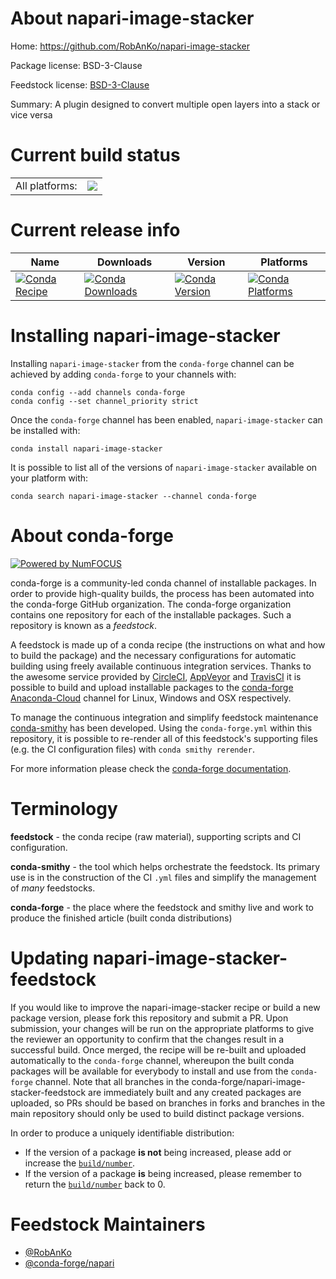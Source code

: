 About napari-image-stacker
==========================

Home: https://github.com/RobAnKo/napari-image-stacker

Package license: BSD-3-Clause

Feedstock license: [BSD-3-Clause](https://github.com/conda-forge/napari-image-stacker-feedstock/blob/master/LICENSE.txt)

Summary: A plugin designed to convert multiple open layers into a stack or vice versa

Current build status
====================


<table><tr><td>All platforms:</td>
    <td>
      <a href="https://dev.azure.com/conda-forge/feedstock-builds/_build/latest?definitionId=15273&branchName=master">
        <img src="https://dev.azure.com/conda-forge/feedstock-builds/_apis/build/status/napari-image-stacker-feedstock?branchName=master">
      </a>
    </td>
  </tr>
</table>

Current release info
====================

| Name | Downloads | Version | Platforms |
| --- | --- | --- | --- |
| [![Conda Recipe](https://img.shields.io/badge/recipe-napari--image--stacker-green.svg)](https://anaconda.org/conda-forge/napari-image-stacker) | [![Conda Downloads](https://img.shields.io/conda/dn/conda-forge/napari-image-stacker.svg)](https://anaconda.org/conda-forge/napari-image-stacker) | [![Conda Version](https://img.shields.io/conda/vn/conda-forge/napari-image-stacker.svg)](https://anaconda.org/conda-forge/napari-image-stacker) | [![Conda Platforms](https://img.shields.io/conda/pn/conda-forge/napari-image-stacker.svg)](https://anaconda.org/conda-forge/napari-image-stacker) |

Installing napari-image-stacker
===============================

Installing `napari-image-stacker` from the `conda-forge` channel can be achieved by adding `conda-forge` to your channels with:

```
conda config --add channels conda-forge
conda config --set channel_priority strict
```

Once the `conda-forge` channel has been enabled, `napari-image-stacker` can be installed with:

```
conda install napari-image-stacker
```

It is possible to list all of the versions of `napari-image-stacker` available on your platform with:

```
conda search napari-image-stacker --channel conda-forge
```


About conda-forge
=================

[![Powered by
NumFOCUS](https://img.shields.io/badge/powered%20by-NumFOCUS-orange.svg?style=flat&colorA=E1523D&colorB=007D8A)](https://numfocus.org)

conda-forge is a community-led conda channel of installable packages.
In order to provide high-quality builds, the process has been automated into the
conda-forge GitHub organization. The conda-forge organization contains one repository
for each of the installable packages. Such a repository is known as a *feedstock*.

A feedstock is made up of a conda recipe (the instructions on what and how to build
the package) and the necessary configurations for automatic building using freely
available continuous integration services. Thanks to the awesome service provided by
[CircleCI](https://circleci.com/), [AppVeyor](https://www.appveyor.com/)
and [TravisCI](https://travis-ci.com/) it is possible to build and upload installable
packages to the [conda-forge](https://anaconda.org/conda-forge)
[Anaconda-Cloud](https://anaconda.org/) channel for Linux, Windows and OSX respectively.

To manage the continuous integration and simplify feedstock maintenance
[conda-smithy](https://github.com/conda-forge/conda-smithy) has been developed.
Using the ``conda-forge.yml`` within this repository, it is possible to re-render all of
this feedstock's supporting files (e.g. the CI configuration files) with ``conda smithy rerender``.

For more information please check the [conda-forge documentation](https://conda-forge.org/docs/).

Terminology
===========

**feedstock** - the conda recipe (raw material), supporting scripts and CI configuration.

**conda-smithy** - the tool which helps orchestrate the feedstock.
                   Its primary use is in the construction of the CI ``.yml`` files
                   and simplify the management of *many* feedstocks.

**conda-forge** - the place where the feedstock and smithy live and work to
                  produce the finished article (built conda distributions)


Updating napari-image-stacker-feedstock
=======================================

If you would like to improve the napari-image-stacker recipe or build a new
package version, please fork this repository and submit a PR. Upon submission,
your changes will be run on the appropriate platforms to give the reviewer an
opportunity to confirm that the changes result in a successful build. Once
merged, the recipe will be re-built and uploaded automatically to the
`conda-forge` channel, whereupon the built conda packages will be available for
everybody to install and use from the `conda-forge` channel.
Note that all branches in the conda-forge/napari-image-stacker-feedstock are
immediately built and any created packages are uploaded, so PRs should be based
on branches in forks and branches in the main repository should only be used to
build distinct package versions.

In order to produce a uniquely identifiable distribution:
 * If the version of a package **is not** being increased, please add or increase
   the [``build/number``](https://docs.conda.io/projects/conda-build/en/latest/resources/define-metadata.html#build-number-and-string).
 * If the version of a package **is** being increased, please remember to return
   the [``build/number``](https://docs.conda.io/projects/conda-build/en/latest/resources/define-metadata.html#build-number-and-string)
   back to 0.

Feedstock Maintainers
=====================

* [@RobAnKo](https://github.com/RobAnKo/)
* [@conda-forge/napari](https://github.com/conda-forge/napari/)

